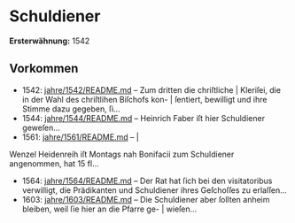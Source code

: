 # Schuldiener

**Ersterwähnung:** 1542

## Vorkommen
- 1542: [jahre/1542/README.md](../jahre/1542/README.md) – Zum dritten die chriſtliche |
Kleriſei, die in der Wahl des chriſtlihen Biſchofs kon- |
ſentiert, bewilligt und ihre Stimme dazu gegeben, ſi...
- 1544: [jahre/1544/README.md](../jahre/1544/README.md) – Heinrich Faber iſt hier Schuldiener geweſen...
- 1561: [jahre/1561/README.md](../jahre/1561/README.md) – |

Wenzel Heidenreih iſt Montags nah Bonifacii zum
Schuldiener angenommen, hat 15 fl...
- 1564: [jahre/1564/README.md](../jahre/1564/README.md) – Der Rat hat ſich bei den visitatoribus verwilligt, die
Prädikanten und Schuldiener ihres Geſchoſſes zu erlaſſen...
- 1603: [jahre/1603/README.md](../jahre/1603/README.md) – Die Schuldiener aber
ſollten anheim bleiben, weil ſie hier an die Pfarre ge- |
wieſen...
